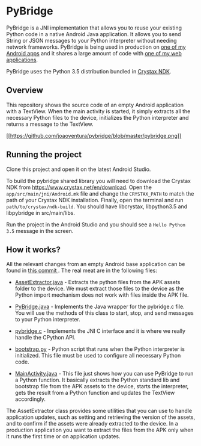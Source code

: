 # PyBridge

PyBridge is a JNI implementation that allows you to reuse your existing Python code in a native
Android Java application. It allows you to send String or JSON messages to your Python interpreter
without needing network frameworks. PyBridge is being used in production on [one of my Android
apps](https://play.google.com/store/apps/details?id=com.flatangle.charts) and it shares a large
amount of code with [one of my web applications](http://elements.flatangle.com/).

PyBridge uses the Python 3.5 distribution bundled in [Crystax NDK](https://www.crystax.net/).


## Overview

This repository shows the source code of an empty Android application with a TextView.
When the main activity is started, it simply extracts all the necessary Python files to the device,
initializes the Python interpreter and returns a message to the TextView.

[[https://github.com/joaoventura/pybridge/blob/master/pybridge.png]]


## Running the project

Clone this project and open it on the latest Android Studio.

To build the pybridge shared library you will need to download the Crystax NDK from
https://www.crystax.net/en/download. Open the `app/src/main/jni/Android.mk` file and change the
`CRYSTAX_PATH` to match the path of your Crystax NDK installation. Finally, open the terminal and
run `path/to/crystax/ndk-build`. You should have libcrystax, libpython3.5 and libpybridge in
src/main/libs.

Run the project in the Android Studio and you should see a `Hello Python 3.5` message in the screen.


## How it works?

All the relevant changes from an empty Android base application can be found in [this commit
](https://github.com/joaoventura/pybridge/commit/723b7e463ff1a8a3b6ff2bfcae272ce9c07bf800).
The real meat are in the following files:

* [AssetExtractor.java](https://github.com/joaoventura/pybridge/blob/master/app/src/main/java/com/jventura/pybridge/AssetExtractor.java) -
 Extracts the python files from the APK assets folder to the device. We must extract those files to
the device as the Python import mechanism does not work with files inside the APK file.

* [PyBridge.java](https://github.com/joaoventura/pybridge/blob/master/app/src/main/java/com/jventura/pybridge/PyBridge.java) -
 Implements the Java wrapper for the pybridge.c file. You will use the methods of this class to
start, stop, and send messages to your Python interpreter.

* [pybridge.c](https://github.com/joaoventura/pybridge/blob/master/app/src/main/jni/pybridge.c) -
 Implements the JNI C interface and it is where we really handle the CPython API.

* [bootstrap.py](https://github.com/joaoventura/pybridge/blob/master/app/src/main/assets/python/bootstrap.py) -
 Python script that runs when the Python interpreter is initialized. This file must be used to
configure all necessary Python code.

* [MainActivity.java](https://github.com/joaoventura/pybridge/blob/master/app/src/main/java/com/jventura/pyapp/MainActivity.java) -
 This file just shows how you can use PyBridge to run a Python function. It basically extracts the
Python standard lib and bootstrap file from the APK assets to the device, starts the interpreter,
gets the result from a Python function and updates the TextView accordingly.

The AssetExtractor class provides some utilities that you can use to handle application updates,
such as setting and retrieving the version of the assets, and to confirm if the assets were already
extracted to the device. In a production application you want to extract the files from the APK
only when it runs the first time or on application updates.
